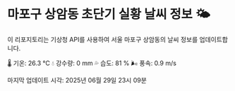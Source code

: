 
# 마포구 상암동 초단기 실황 날씨 정보 🌤️

이 리포지토리는 기상청 API를 사용하여 서울 마포구 상암동의 날씨 정보를 업데이트합니다. 

🌡️ 기온: 26.3 ℃
💧 강수량: 0 mm
💦 습도: 81 %
🌬️ 풍속: 0.9 m/s

마지막 업데이트 시각: 2025년 06월 29일 23시 09분    
